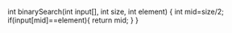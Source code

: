 int binarySearch(int input[], int size, int element) {
    int mid=size/2;
    if(input[mid]==element){
        return mid;
    }
}
